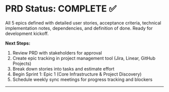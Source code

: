 # PRD Status: COMPLETE ✅

All 5 epics defined with detailed user stories, acceptance criteria, technical implementation notes, dependencies, and definition of done. Ready for development kickoff.

**Next Steps:**

1. Review PRD with stakeholders for approval
2. Create epic tracking in project management tool (Jira, Linear, GitHub Projects)
3. Break down stories into tasks and estimate effort
4. Begin Sprint 1: Epic 1 (Core Infrastructure & Project Discovery)
5. Schedule weekly sync meetings for progress tracking and blockers

---
